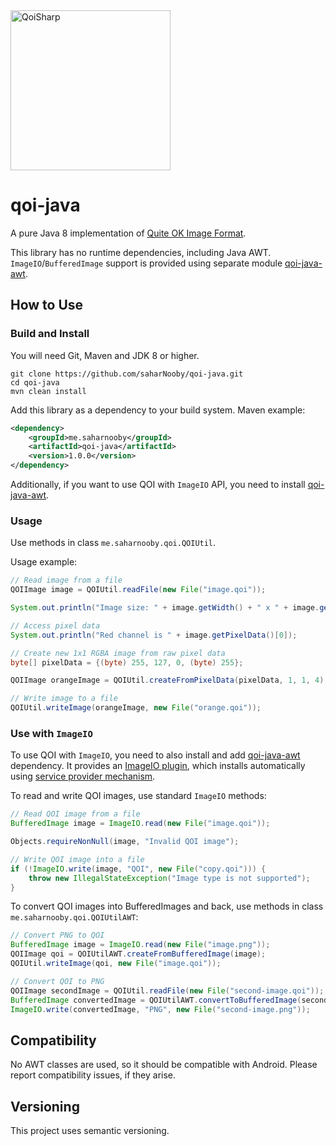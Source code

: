 <img src="https://qoiformat.org/qoi-logo.svg" alt="QoiSharp" width="256"/>

# qoi-java

A pure Java 8 implementation of [Quite OK Image Format](https://github.com/phoboslab/qoi).

This library has no runtime dependencies, including Java AWT. `ImageIO`/`BufferedImage` support is provided using separate module [qoi-java-awt](https://github.com/saharNooby/qoi-java-awt).

## How to Use

### Build and Install

You will need Git, Maven and JDK 8 or higher.

```shell
git clone https://github.com/saharNooby/qoi-java.git
cd qoi-java
mvn clean install
```

Add this library as a dependency to your build system. Maven example:

```xml
<dependency>
    <groupId>me.saharnooby</groupId>
    <artifactId>qoi-java</artifactId>
    <version>1.0.0</version>
</dependency>
```

Additionally, if you want to use QOI with `ImageIO` API, you need to install [qoi-java-awt](https://github.com/saharNooby/qoi-java-awt). 

### Usage

Use methods in class `me.saharnooby.qoi.QOIUtil`.

Usage example:

```java
// Read image from a file
QOIImage image = QOIUtil.readFile(new File("image.qoi"));

System.out.println("Image size: " + image.getWidth() + " x " + image.getHeight());

// Access pixel data
System.out.println("Red channel is " + image.getPixelData()[0]);

// Create new 1x1 RGBA image from raw pixel data
byte[] pixelData = {(byte) 255, 127, 0, (byte) 255};

QOIImage orangeImage = QOIUtil.createFromPixelData(pixelData, 1, 1, 4);

// Write image to a file
QOIUtil.writeImage(orangeImage, new File("orange.qoi"));
```

### Use with `ImageIO`

To use QOI with `ImageIO`, you need to also install and add [qoi-java-awt](https://github.com/saharNooby/qoi-java-awt) dependency. It provides an [ImageIO plugin](https://docs.oracle.com/javase/8/docs/technotes/guides/imageio/spec/extending.fm1.html), which installs automatically using [service provider mechanism](https://docs.oracle.com/javase/tutorial/sound/SPI-intro.html).

To read and write QOI images, use standard `ImageIO` methods:

```java
// Read QOI image from a file
BufferedImage image = ImageIO.read(new File("image.qoi"));

Objects.requireNonNull(image, "Invalid QOI image");

// Write QOI image into a file
if (!ImageIO.write(image, "QOI", new File("copy.qoi"))) {
	throw new IllegalStateException("Image type is not supported");
}
```

To convert QOI images into BufferedImages and back, use methods in class `me.saharnooby.qoi.QOIUtilAWT`:

```java
// Convert PNG to QOI
BufferedImage image = ImageIO.read(new File("image.png"));
QOIImage qoi = QOIUtilAWT.createFromBufferedImage(image);
QOIUtil.writeImage(qoi, new File("image.qoi"));

// Convert QOI to PNG
QOIImage secondImage = QOIUtil.readFile(new File("second-image.qoi"));
BufferedImage convertedImage = QOIUtilAWT.convertToBufferedImage(secondImage);
ImageIO.write(convertedImage, "PNG", new File("second-image.png"));
```

## Compatibility

No AWT classes are used, so it should be compatible with Android. Please report compatibility issues, if they arise.

## Versioning

This project uses semantic versioning.
